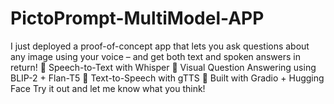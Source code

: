 # PictoPrompt-MultiModel-APP 
I just deployed a proof-of-concept app that lets you ask questions about any image using your voice – and get both text and spoken answers in return!
🔹 Speech-to-Text with Whisper
🔹 Visual Question Answering using BLIP-2 + Flan-T5
🔹 Text-to-Speech with gTTS
🔹 Built with Gradio + Hugging Face
Try it out and let me know what you think!
